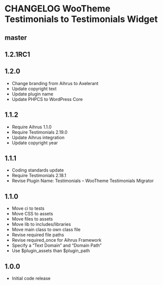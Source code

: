 # CHANGELOG WooTheme Testimonials to Testimonials Widget

## master

## 1.2.1RC1

## 1.2.0
* Change branding from Aihrus to Axelerant
* Update copyright text
* Update plugin name
* Update PHPCS to WordPress Core

## 1.1.2
* Require Aihrus 1.1.0
* Require Testimonials 2.19.0
* Update Aihrus integration
* Update copyright year

## 1.1.1
* Coding standards update
* Require Testimonials 2.18.1
* Revise Plugin Name: Testimonials – WooTheme Testimonials Migrator

## 1.1.0
* Move ci to tests
* Move CSS to assets
* Move files to assets
* Move lib to includes/libraries
* Move main class to own class file
* Revise required file paths
* Revise required_once for Aihrus Framework
* Specify a “Text Domain” and “Domain Path”
* Use $plugin_assets than $plugin_path

## 1.0.0
* Initial code release 